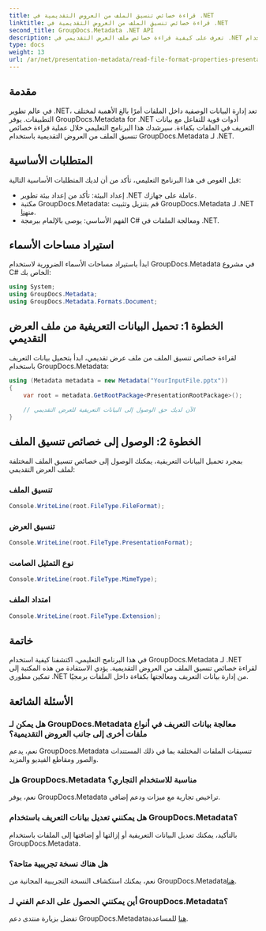 ```yaml
---
title: قراءة خصائص تنسيق الملف من العروض التقديمية في .NET
linktitle: قراءة خصائص تنسيق الملف من العروض التقديمية في .NET
second_title: GroupDocs.Metadata .NET API
description: تعرف على كيفية قراءة خصائص ملف العرض التقديمي في .NET باستخدام GroupDocs.Metadata. الوصول إلى تفاصيل تنسيق الملف برمجياً.
type: docs
weight: 13
url: /ar/net/presentation-metadata/read-file-format-properties-presentations/
---
```

## مقدمة
في عالم تطوير .NET، تعد إدارة البيانات الوصفية داخل الملفات أمرًا بالغ الأهمية لمختلف التطبيقات. يوفر GroupDocs.Metadata for .NET أدوات قوية للتفاعل مع بيانات التعريف في الملفات بكفاءة. سيرشدك هذا البرنامج التعليمي خلال عملية قراءة خصائص تنسيق الملف من العروض التقديمية باستخدام GroupDocs.Metadata لـ .NET.
## المتطلبات الأساسية
قبل الغوص في هذا البرنامج التعليمي، تأكد من أن لديك المتطلبات الأساسية التالية:
- إعداد البيئة: تأكد من إعداد بيئة تطوير .NET عاملة على جهازك.
-  مكتبة GroupDocs.Metadata: قم بتنزيل وتثبيت GroupDocs.Metadata لـ .NET من[هنا](https://releases.groupdocs.com/metadata/net/).
- الفهم الأساسي: يوصى بالإلمام ببرمجة C# ومعالجة الملفات في .NET.

## استيراد مساحات الأسماء
ابدأ باستيراد مساحات الأسماء الضرورية لاستخدام GroupDocs.Metadata في مشروع C# الخاص بك:
```csharp
using System;
using GroupDocs.Metadata;
using GroupDocs.Metadata.Formats.Document;
```
## الخطوة 1: تحميل البيانات التعريفية من ملف العرض التقديمي
لقراءة خصائص تنسيق الملف من ملف عرض تقديمي، ابدأ بتحميل بيانات التعريف باستخدام GroupDocs.Metadata:
```csharp
using (Metadata metadata = new Metadata("YourInputFile.pptx"))
{
    var root = metadata.GetRootPackage<PresentationRootPackage>();
    
    // الآن لديك حق الوصول إلى البيانات التعريفية للعرض التقديمي
}
```
## الخطوة 2: الوصول إلى خصائص تنسيق الملف
بمجرد تحميل البيانات التعريفية، يمكنك الوصول إلى خصائص تنسيق الملف المختلفة لملف العرض التقديمي:
### تنسيق الملف
```csharp
Console.WriteLine(root.FileType.FileFormat);
```
### تنسيق العرض
```csharp
Console.WriteLine(root.FileType.PresentationFormat);
```
### نوع التمثيل الصامت
```csharp
Console.WriteLine(root.FileType.MimeType);
```
### امتداد الملف
```csharp
Console.WriteLine(root.FileType.Extension);
```

## خاتمة
في هذا البرنامج التعليمي، اكتشفنا كيفية استخدام GroupDocs.Metadata لـ .NET لقراءة خصائص تنسيق الملف من العروض التقديمية. يؤدي الاستفادة من هذه المكتبة إلى تمكين مطوري .NET من إدارة بيانات التعريف ومعالجتها بكفاءة داخل الملفات برمجيًا.

## الأسئلة الشائعة
### هل يمكن لـ GroupDocs.Metadata معالجة بيانات التعريف في أنواع ملفات أخرى إلى جانب العروض التقديمية؟
نعم، يدعم GroupDocs.Metadata تنسيقات الملفات المختلفة بما في ذلك المستندات والصور ومقاطع الفيديو والمزيد.
### هل GroupDocs.Metadata مناسبة للاستخدام التجاري؟
نعم، يوفر GroupDocs.Metadata تراخيص تجارية مع ميزات ودعم إضافي.
### هل يمكنني تعديل بيانات التعريف باستخدام GroupDocs.Metadata؟
بالتأكيد، يمكنك تعديل البيانات التعريفية أو إزالتها أو إضافتها إلى الملفات باستخدام GroupDocs.Metadata.
### هل هناك نسخة تجريبية متاحة؟
 نعم، يمكنك استكشاف النسخة التجريبية المجانية من GroupDocs.Metadata[هنا](https://releases.groupdocs.com/).
### أين يمكنني الحصول على الدعم الفني لـ GroupDocs.Metadata؟
 تفضل بزيارة منتدى دعم GroupDocs.Metadata[هنا](https://forum.groupdocs.com/c/metadata/14) للمساعدة.